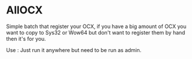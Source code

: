 # AllOCX
Simple batch that register your OCX, if you have a big amount of OCX you want to copy to Sys32 or Wow64 but don't want to register them by hand then it's for you.

Use : Just run it anywhere but need to be run as admin.
